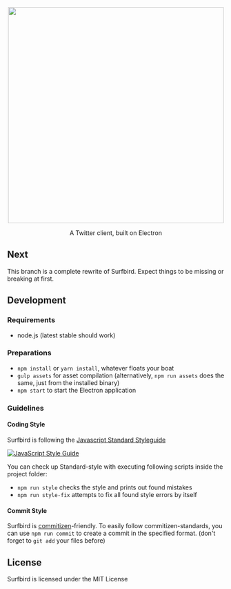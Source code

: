 <div align='center'>
  <img width=500px src='http://file.pixelde.su/surfbird-logo.png'>
</div>

<p align='center'>
  A Twitter client, built on Electron
</p>

## Next

This branch is a complete rewrite of Surfbird. Expect things to be missing or breaking at first.

## Development

### Requirements

* node.js (latest stable should work)

### Preparations

* `npm install` or `yarn install`, whatever floats your boat
* `gulp assets` for asset compilation (alternatively, `npm run assets` does the same, just from the installed binary)
* `npm start` to start the Electron application

### Guidelines

#### Coding Style

Surfbird is following the [Javascript Standard Styleguide](https://github.com/feross/standard)

[![JavaScript Style Guide](https://cdn.rawgit.com/feross/standard/master/badge.svg)](https://github.com/feross/standard)

You can check up Standard-style with executing following scripts inside the project folder:

* `npm run style` checks the style and prints out found mistakes
* `npm run style-fix` attempts to fix all found style errors by itself

#### Commit Style

Surfbird is [commitizen](http://commitizen.github.io/cz-cli/)-friendly. To easily follow commitizen-standards, you can use
`npm run commit` to create a commit in the specified format. (don't forget to `git add` your files before)

## License

Surfbird is licensed under the MIT License
